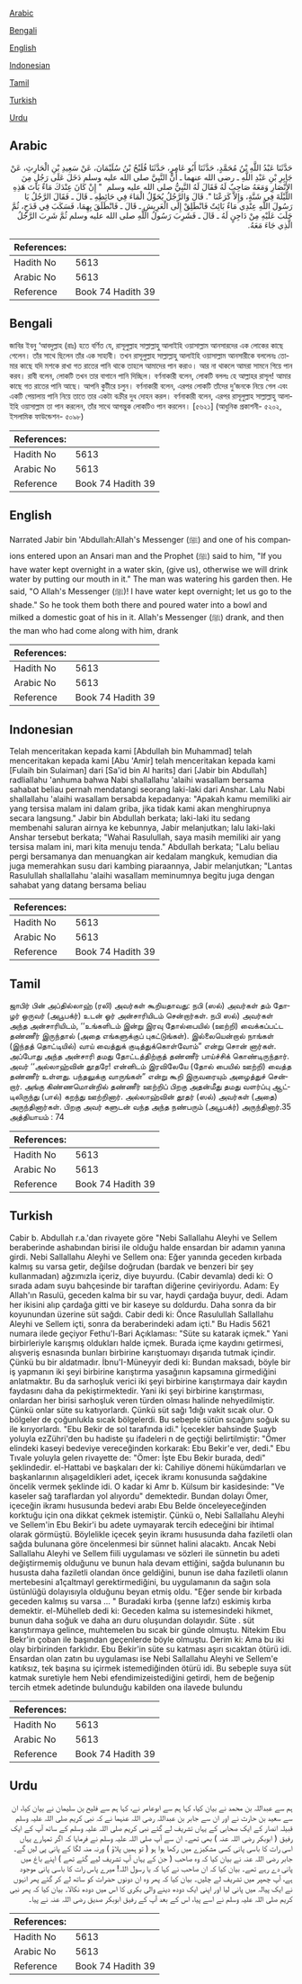 [Arabic](#arabic)

[Bengali](#bengali)

[English](#english)

[Indonesian](#indonesian)

[Tamil](#tamil)

[Turkish](#turkish)

[Urdu](#urdu)

## Arabic


<div dir="rtl" lang="ar" style={{fontSize:'larger',backgroundColor:'#f8f9fa',padding:20}}>
حَدَّثَنَا عَبْدُ اللَّهِ بْنُ مُحَمَّدٍ، حَدَّثَنَا أَبُو عَامِرٍ، حَدَّثَنَا فُلَيْحُ بْنُ سُلَيْمَانَ، عَنْ سَعِيدِ بْنِ الْحَارِثِ، عَنْ جَابِرِ بْنِ عَبْدِ اللَّهِ ـ رضى الله عنهما ـ أَنَّ النَّبِيَّ صلى الله عليه وسلم دَخَلَ عَلَى رَجُلٍ مِنَ الأَنْصَارِ وَمَعَهُ صَاحِبٌ لَهُ فَقَالَ لَهُ النَّبِيُّ صلى الله عليه وسلم ‏ "‏ إِنْ كَانَ عِنْدَكَ مَاءٌ بَاتَ هَذِهِ اللَّيْلَةَ فِي شَنَّةٍ، وَإِلاَّ كَرَعْنَا ‏"‏‏.‏ قَالَ وَالرَّجُلُ يُحَوِّلُ الْمَاءَ فِي حَائِطِهِ ـ قَالَ ـ فَقَالَ الرَّجُلُ يَا رَسُولَ اللَّهِ عِنْدِي مَاءٌ بَائِتٌ فَانْطَلِقْ إِلَى الْعَرِيشِ ـ قَالَ ـ فَانْطَلَقَ بِهِمَا، فَسَكَبَ فِي قَدَحٍ، ثُمَّ حَلَبَ عَلَيْهِ مِنْ دَاجِنٍ لَهُ ـ قَالَ ـ فَشَرِبَ رَسُولُ اللَّهِ صلى الله عليه وسلم ثُمَّ شَرِبَ الرَّجُلُ الَّذِي جَاءَ مَعَهُ‏.‏
</div>
<div style={{backgroundColor:'#f8f9fa',padding:20, marginBottom: 10}}><table> <thead> <tr> <th>References:</th> <th></th> </tr> </thead> <tbody><tr><td>Hadith No</td><td>5613</td></tr><tr><td>Arabic No</td><td>5613</td></tr><tr><td>Reference</td><td>Book 74 Hadith 39</td></tr></tbody></table></div>

## Bengali


<div dir="ltr" lang="bn" style={{fontSize:'larger',backgroundColor:'#f8f9fa',padding:20}}>
জাবির ইবনু ‘আবদুল্লাহ (রাঃ) হতে বর্ণিত যে, রাসূলুল্লাহ সাল্লাল্লাহু আলাইহি ওয়াসাল্লাম আনসারদের এক লোকের কাছে গেলেন। তাঁর সাথে ছিলেন তাঁর এক সাহাবী। তখন রাসূলুল্লাহ সাল্লাল্লাহু আলাইহি ওয়াসাল্লাম আনসারীকে বললেনঃ তোমার কাছে যদি মশকে রাখা গত রাতের পানি থাকে তাহলে আমাদের পান করাও। আর না থাকলে আমরা সামনে গিয়ে পান করব। রাবী বলেন, লোকটি তখন তার বাগানে পানি দিচ্ছিল। বর্ণনাকারী বলেন, লোকটি বললঃ হে আল্লাহর রাসূল! আমার কাছে গত রাতের পানি আছে। আপনি কুটীরে চলুন। বর্ণনাকারী বলেন, এরপর লোকটি তাঁদের দু’জনকে নিয়ে গেল এবং একটি পেয়ালায় পানি নিয়ে তাতে তার একটা বক্রীর দুধ দোহন করল। বর্ণনাকারী বলেন, এরপর রাসূলুল্লাহ সাল্লাল্লাহু আলাইহি ওয়াসাল্লাম তা পান করলেন, তাঁর সাথে আগন্তুক লোকটিও পান করলেন। [৫৬২১] (আধুনিক প্রকাশনী- ৫২০২, ইসলামিক ফাউন্ডেশন- ৫০৯৮)
</div>
<div style={{backgroundColor:'#f8f9fa',padding:20, marginBottom: 10}}><table> <thead> <tr> <th>References:</th> <th></th> </tr> </thead> <tbody><tr><td>Hadith No</td><td>5613</td></tr><tr><td>Arabic No</td><td>5613</td></tr><tr><td>Reference</td><td>Book 74 Hadith 39</td></tr></tbody></table></div>

## English


<div dir="ltr" lang="en" style={{fontSize:'larger',backgroundColor:'#f8f9fa',padding:20}}>
Narrated Jabir bin 'Abdullah:Allah's Messenger (ﷺ) and one of his companions entered upon an Ansari man and the Prophet (ﷺ) said to him, "If you have water kept overnight in a water skin, (give us), otherwise we will drink water by putting our mouth in it." The man was watering his garden then. He said, "O Allah's Messenger (ﷺ)! I have water kept overnight; let us go to the shade." So he took them both there and poured water into a bowl and milked a domestic goat of his in it. Allah's Messenger (ﷺ) drank, and then the man who had come along with him, drank
</div>
<div style={{backgroundColor:'#f8f9fa',padding:20, marginBottom: 10}}><table> <thead> <tr> <th>References:</th> <th></th> </tr> </thead> <tbody><tr><td>Hadith No</td><td>5613</td></tr><tr><td>Arabic No</td><td>5613</td></tr><tr><td>Reference</td><td>Book 74 Hadith 39</td></tr></tbody></table></div>

## Indonesian


<div dir="ltr" lang="id" style={{fontSize:'larger',backgroundColor:'#f8f9fa',padding:20}}>
Telah menceritakan kepada kami [Abdullah bin Muhammad] telah menceritakan kepada kami [Abu 'Amir] telah menceritakan kepada kami [Fulaih bin Sulaiman] dari [Sa'id bin Al harits] dari [Jabir bin Abdullah] radliallahu 'anhuma bahwa Nabi shallallahu 'alaihi wasallam bersama sahabat beliau pernah mendatangi seorang laki-laki dari Anshar. Lalu Nabi shallallahu 'alaihi wasallam bersabda kepadanya: "Apakah kamu memiliki air yang tersisa malam ini dalam griba, jika tidak kami akan menghirupnya secara langsung." Jabir bin Abdullah berkata; laki-laki itu sedang membenahi saluran airnya ke kebunnya, Jabir melanjutkan; lalu laki-laki Anshar tersebut berkata; "Wahai Rasulullah, saya masih memiliki air yang tersisa malam ini, mari kita menuju tenda." Abdullah berkata; "Lalu beliau pergi bersamanya dan menuangkan air kedalam mangkuk, kemudian dia juga memerahkan susu dari kambing piaraannya, Jabir melanjutkan; "Lantas Rasulullah shallallahu 'alaihi wasallam meminumnya begitu juga dengan sahabat yang datang bersama beliau
</div>
<div style={{backgroundColor:'#f8f9fa',padding:20, marginBottom: 10}}><table> <thead> <tr> <th>References:</th> <th></th> </tr> </thead> <tbody><tr><td>Hadith No</td><td>5613</td></tr><tr><td>Arabic No</td><td>5613</td></tr><tr><td>Reference</td><td>Book 74 Hadith 39</td></tr></tbody></table></div>

## Tamil


<div dir="ltr" lang="ta" style={{fontSize:'larger',backgroundColor:'#f8f9fa',padding:20}}>
ஜாபிர் பின் அப்தில்லாஹ் (ரலி) அவர்கள் கூறியதாவது: நபி (ஸல்) அவர்கள் தம் தோழர் ஒருவர் (அபூபக்ர்) உடன் ஓர் அன்சாரியிடம் சென்றார்கள். நபி ஸல்) அவர்கள் அந்த அன்சாரியிடம், ‘‘உங்களிடம் இன்று இரவு தோல்பையில் (ஊற்றி) வைக்கப்பட்ட தண்ணீர் இருந்தால் (அதை எங்களுக்குப் புகட்டுங்கள்). இல்லையென்றால் நாங்கள் (இந்தத் தொட்டியில்) வாய் வைத்துக் குடித்துக்கொள்வோம்” என்று சொன் னார்கள். அப்போது அந்த அன்சாரி தமது தோட்டத்திற்குத் தண்ணீர் பாய்ச்சிக் கொண்டிருந்தார். அவர் ‘‘அல்லாஹ்வின் தூதரே! என்னிடம் இரவிலேயே (தோல் பையில் ஊற்றி) வைத்த தண்ணீர் உள்ளது. பந்தலுக்கு வாருங்கள்” என்று கூறி இருவரையும் அழைத்துச் சென்றார். அங்கு கிண்ணமொன்றில் தண்ணீர் ஊற்றிப் பிறகு அதன்மீது தமது வளர்ப்பு ஆட்டிலிருந்து (பால்) கறந்து ஊற்றினார். அல்லாஹ்வின் தூதர் (ஸல்) அவர்கள் (அதை) அருந்தினார்கள். பிறகு அவர் களுடன் வந்த அந்த நண்பரும் (அபூபக்ர்) அருந்தினார்.35 அத்தியாயம் : 74
</div>
<div style={{backgroundColor:'#f8f9fa',padding:20, marginBottom: 10}}><table> <thead> <tr> <th>References:</th> <th></th> </tr> </thead> <tbody><tr><td>Hadith No</td><td>5613</td></tr><tr><td>Arabic No</td><td>5613</td></tr><tr><td>Reference</td><td>Book 74 Hadith 39</td></tr></tbody></table></div>

## Turkish


<div dir="ltr" lang="tr" style={{fontSize:'larger',backgroundColor:'#f8f9fa',padding:20}}>
Cabir b. Abdullah r.a.'dan rivayete göre "Nebi Sallallahu Aleyhi ve Sellem beraberinde ashabından birisi ile olduğu halde ensardan bir adamın yanına girdi. Nebi Sallallahu Aleyhi ve Sellem ona: Eğer yanında geceden kırbada kalmış su varsa getir, değilse doğrudan (bardak ve benzeri bir şey kullanmadan) ağzımızIa içeriz, diye buyurdu. (Cabir devamla) dedi ki: O sırada adam suyu bahçesinde bir taraftan diğerine çeviriyordu. Adam: Ey Allah'ın Rasulü, geceden kalma bir su var, haydi çardağa buyur, dedi. Adam her ikisini alıp çardağa gitti ve bir kaseye su doldurdu. Daha sonra da bir koyunundan üzerine süt sağdı. Cabir dedi ki: Önce Rasulullah Sallallahu Aleyhi ve Sellem içti, sonra da beraberindeki adam içti." Bu Hadis 5621 numara ilede geçiyor Fethu'l-Bari Açıklaması: "Süte su katarak içmek." Yani birbirleriyle karışmış oldukları halde içmek. Burada içme kaydını getirmesi, alışveriş esnasında bunları birbirine karıştuomayı dışarıda tutmak içindir. Çünkü bu bir aldatmadır. İbnu'I-Müneyyir dedi ki: Bundan maksadı, böyle bir iş yapmanın iki şeyi birbirine karıştırma yasağının kapsamına girmediğini anlatmaktır. Bu da sarhoşluk verici iki şeyi birbirine karıştırmaya dair kaydın faydasını daha da pekiştirmektedir. Yani iki şeyi birbirine karıştırması, onlardan her birisi sarhoşluk veren türden olması halinde nehyedilmiştir. Çünkü onlar süte su katıyorIardı. Çünkü süt sağı 1dığı vakit sıcak olur. O bölgeler de çoğunlukla sıcak bölgelerdi. Bu sebeple sütün sıcağını soğuk su ile kırıyorlardı. "Ebu Bekir de sol tarafında idi." İçecekler bahsinde Şuayb yoluyla ezZühri'den bu hadiste şu ifadeleri n de geçtiği belirtilmiştir: "Ömer elindeki kaseyi bedeviye vereceğinden korkarak: Ebu Bekir'e ver, dedi." Ebu Tıvale yoluyla gelen rivayette de: "Ömer: İşte Ebu Bekir burada, dedi" şeklindedir. el-Hattabi ve başkaları der ki: Cahiliye dönemi hükümdarları ve başkanlarının alışageldikleri adet, içecek ikramı konusunda sağdakine öncelik vermek şeklinde idi. O kadar ki Amr b. Külsum bir kasidesinde: "Ve kaseler sağ taraflardan yol alıyordu" demektedir. Bundan dolayı Ömer, içeceğin ikramı hususunda bedevi arabı Ebu Belde önceleyeceğinden korktuğu için ona dikkat çekmek istemiştir. Çünkü o, Nebi Sallallahu Aleyhi ve Sellem'in Ebu Bekir'i bu adete uymayarak tercih edeceğini bir ihtimal olarak görmüştü. Böylelikle içecek şeyin ikramı hususunda daha faziletli olan sağda bulunana göre öncelenmesi bir sünnet halini alacaktı. Ancak Nebi Sallallahu Aleyhi ve Sellem fiili uygulaması ve sözleri ile sünnetin bu adeti değiştirmemiş olduğunu ve bunun hala devam ettiğini, sağda bulunanın bu hususta daha faziletli olandan önce geldiğini, bunun ise daha faziletli olanın mertebesini a1çaltmayl gerektirmediğini, bu uygulamanın da sağın sola üstünlüğü dolayısıyla olduğunu beyan etmiş oldu. "Eğer sende bir kırbada geceden kalmış su varsa ... " Buradaki kırba (şenne lafzı) eskimiş kırba demektir. el-Mühelleb dedi ki: Geceden kalma su istemesindeki hikmet, bunun daha soğuk ve daha arı duru oluşundan dolayıdır. Süte . süt karıştırmaya gelince, muhtemelen bu sıcak bir günde olmuştu. Nitekim Ebu Bekr'in çoban ile başından geçenlerde böyle olmuştu. Derim ki: Ama bu iki olay birbirinden farklıdır. Ebu Bekir'in süte su katması aşırı sıcaktan ötürü idi. Ensardan olan zatın bu uygulaması ise Nebi Sallallahu Aleyhi ve Sellem'e katıksız, tek başına su içirmek istemediğinden ötürü idi. Bu sebeple suya süt katmak suretiyle hem Nebi efendimizeistediğini getirdi, hem de beğenip tercih etmek adetinde bulunduğu kabilden ona ilavede bulundu
</div>
<div style={{backgroundColor:'#f8f9fa',padding:20, marginBottom: 10}}><table> <thead> <tr> <th>References:</th> <th></th> </tr> </thead> <tbody><tr><td>Hadith No</td><td>5613</td></tr><tr><td>Arabic No</td><td>5613</td></tr><tr><td>Reference</td><td>Book 74 Hadith 39</td></tr></tbody></table></div>

## Urdu


<div dir="rtl" lang="ur" style={{fontSize:'larger',backgroundColor:'#f8f9fa',padding:20}}>
ہم سے عبداللہ بن محمد نے بیان کیا، کہا ہم سے ابوعامر نے، کہا ہم سے فلیح بن سلیمان نے بیان کیا، ان سے سعید بن حارث نے اور ان سے جابر بن عبداللہ رضی اللہ عنہما نے کہ نبی کریم صلی اللہ علیہ وسلم قبیلہ انصار کے ایک صحابی کے یہاں تشریف لے گئے نبی کریم صلی اللہ علیہ وسلم کے ساتھ آپ کے ایک رفیق ( ابوبکر رضی اللہ عنہ ) بھی تھے۔ ان سے آپ صلی اللہ علیہ وسلم نے فرمایا کہ اگر تمہارے یہاں اسی رات کا باسی پانی کسی مشکیزے میں رکھا ہوا ہو ( تو ہمیں پلاؤ ) ورنہ منہ لگا کے پانی پی لیں گے۔ جابر رضی اللہ عنہ نے بیان کیا کہ وہ صاحب ( جن کے یہاں آپ تشریف لیے گئے تھے ) اپنے باغ میں پانی دے رہے تھے۔ بیان کیا کہ ان صاحب نے کہا کہ یا رسول اللہ! میرے پاس رات کا باسی پانی موجود ہے، آپ چھپر میں تشریف لے چلیں۔ بیان کیا کہ پھر وہ ان دونوں حضرات کو ساتھ لے کر گئے پھر انہوں نے ایک پیالہ میں پانی لیا اور اپنی ایک دودھ دینے والی بکری کا اس میں دودھ نکالا۔ بیان کیا کہ پھر نبی کریم صلی اللہ علیہ وسلم نے اسے پیا، اس کے بعد آپ کے رفیق ابوبکر صدیق رضی اللہ عنہ نے پیا۔
</div>
<div style={{backgroundColor:'#f8f9fa',padding:20, marginBottom: 10}}><table> <thead> <tr> <th>References:</th> <th></th> </tr> </thead> <tbody><tr><td>Hadith No</td><td>5613</td></tr><tr><td>Arabic No</td><td>5613</td></tr><tr><td>Reference</td><td>Book 74 Hadith 39</td></tr></tbody></table></div>